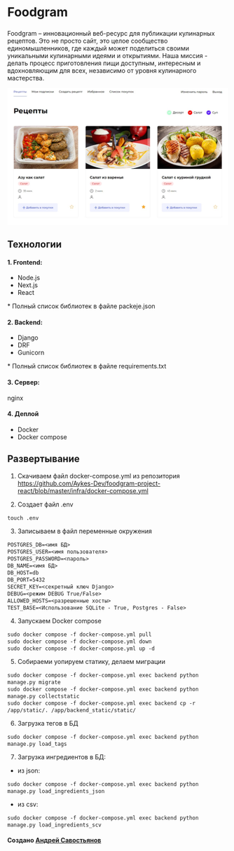 
# Foodgram
###
Foodgram – инновационный веб-ресурс для публикации кулинарных рецептов. Это не просто сайт, это целое сообщество единомышленников, где каждый может поделиться своими уникальными кулинарными идеями и открытиями. Наша миссия - делать процесс приготовления пищи доступным, интересным и вдохновляющим для всех, независимо от уровня кулинарного мастерства.

![logo](image_for_git.jpg)



## Технологии
#### 1. Frontend:
- Node.js
- Next.js
- React

\* Полный список библиотек в файле packeje.json

#### 2. Backend:
- Django
- DRF
- Gunicorn

\* Полный список библиотек в файле requirements.txt

#### 3. Сервер:
nginx

#### 4. Деплой
- Docker
- Docker compose

## Развертывание
1. Скачиваем файл docker-compose.yml из репозитория https://github.com/Aykes-Dev/foodgram-project-react/blob/master/infra/docker-compose.yml

2. Создает файл .env
```
touch .env
```
3. Записываем в файл переменные окружения
```
POSTGRES_DB=<имя БД>
POSTGRES_USER=<имя пользователя>
POSTGRES_PASSWORD=<пароль>
DB_NAME=<имя БД>
DB_HOST=db
DB_PORT=5432
SECRET_KEY=<секретный ключ Django>
DEBUG=<режим DEBUG True/False>
ALLOWED_HOSTS=<разрешенные хосты>
TEST_BASE=<Использование SQLite - True, Postgres - False>
```

4. Запускаем Docker compose
```
sudo docker compose -f docker-compose.yml pull
sudo docker compose -f docker-compose.yml down
sudo docker compose -f docker-compose.yml up -d
```
5. Собираеми уопируем статику, делаем миграции
```
sudo docker compose -f docker-compose.yml exec backend python manage.py migrate
sudo docker compose -f docker-compose.yml exec backend python manage.py collectstatic
sudo docker compose -f docker-compose.yml exec backend cp -r /app/static/. /app/backend_static/static/
```
6. Загрузка тегов в БД
```
sudo docker compose -f docker-compose.yml exec backend python manage.py load_tags
```

7. Загрузка ингредиентов в БД:
* из json:
```
sudo docker compose -f docker-compose.yml exec backend python manage.py load_ingredients_json
```
* из csv:
```
sudo docker compose -f docker-compose.yml exec backend python manage.py load_ingredients_scv
```


#### Создано [Андрей Савостьянов](https://github.com/Aykes-Dev)